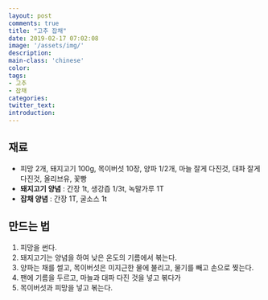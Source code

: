 ```yaml
---
layout: post
comments: true
title: "고추 잡채"
date: 2019-02-17 07:02:08
image: '/assets/img/'
description:
main-class: 'chinese'
color:
tags:
- 고추
- 잡채
categories:
twitter_text:
introduction:
---
```


## 재료

- 피망 2개, 돼지고기 100g, 목이버섯 10장, 양파 1/2개, 마늘 잘게 다진것, 대파 잘게 다진것, 올리브유, 꽃빵
- **돼지고기 양념** : 간장 1t, 생강즙 1/3t, 녹말가루 1T
- **잡채 양념** : 간장 1T, 굴소스 1t

## 만드는 법

1. 피망을 썬다.
2. 돼지고기는 양념을 하여 낮은 온도의 기름에서 볶는다.
3. 양파는 채를 썰고, 목이버섯은 미지근한 물에 불리고, 물기를 빼고 손으로 찢는다.
4. 팬에 기름을 두르고, 마늘과 대파 다진 것을 넣고 볶다가
5. 목이버섯과 피망을 넣고 볶는다.

